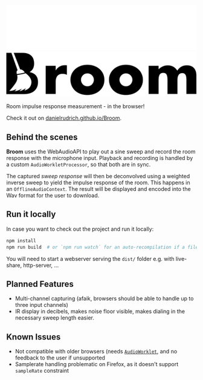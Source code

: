 
![Logo](logo.svg#gh-dark-mode-only)
![Logo](logo_light.svg#gh-light-mode-only)

Room impulse response measurement - in the browser!



Check it out on [danielrudrich.github.io/Broom](https://danielrudrich.github.io/Broom/).


## Behind the scenes
**Broom** uses the WebAudioAPI to play out a sine sweep and record the room response with the microphone input.
Playback and recording is handled by a custom `AudioWorkletProcessor`, so that both are in sync.

The captured *sweep response* will then be deconvolved using a weighted inverse sweep to yield the impulse response of the room. This happens in an `OfflineAudioContext`. The result will be displayed and encoded into the Wav format for the user to download.

## Run it locally
In case you want to check out the project and run it locally:

```sh
npm install
npm run build  # or `npm run watch` for an auto-recompilation if a file changes
```
You will need to start a webserver serving the `dist/` folder e.g. with live-share, http-server, ...


## Planned Features
- Multi-channel capturing (afaik, browsers should be able to handle up to three input channels)
- IR display in decibels, makes noise floor visible, makes dialing in the necessary sweep length easier.

## Known Issues
- Not compatible with older browsers (needs [`AudioWorklet`](https://caniuse.com/?search=audioworklet), and no feedback to the user if unsupported
- Samplerate handling problematic on Firefox, as it doesn't support `sampleRate` constraint
